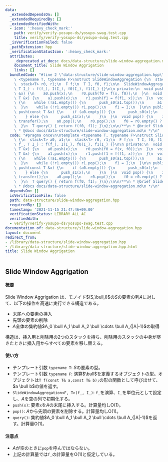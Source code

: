 ```yaml
---
data:
  _extendedDependsOn: []
  _extendedRequiredBy: []
  _extendedVerifiedWith:
  - icon: ':heavy_check_mark:'
    path: verify/verify-yosupo-ds/yosupo-swag.test.cpp
    title: verify/verify-yosupo-ds/yosupo-swag.test.cpp
  _isVerificationFailed: false
  _pathExtension: hpp
  _verificationStatusIcon: ':heavy_check_mark:'
  attributes:
    _deprecated_at_docs: docs/data-structure/slide-window-aggregation.md
    document_title: Slide Window Aggrigation
    links: []
  bundledCode: "#line 2 \"data-structure/slide-window-aggregation.hpp\"\n\ntemplate\
    \ <typename T, typename F>\nstruct SlideWindowAggregation {\n  stack<T> a0, a1;\n\
    \  stack<T> r0, r1;\n  F f;\n  T I, f0, f1;\n\n  SlideWindowAggregation(F f_,\
    \ T I_) : f(f_), I(I_), f0(I_), f1(I_) {}\n\n private:\n  void push_s0(const T\
    \ &x) {\n    a0.push(x);\n    r0.push(f0 = f(x, f0));\n  }\n  void push_s1(const\
    \ T &x) {\n    a1.push(x);\n    r1.push(f1 = f(f1, x));\n  }\n  void transfer()\
    \ {\n    while (!a1.empty()) {\n      push_s0(a1.top());\n      a1.pop();\n  \
    \  }\n    while (!r1.empty()) r1.pop();\n    f1 = I;\n  }\n\n public:\n  void\
    \ push(const T &x) {\n    if (a0.empty()) {\n      push_s0(x);\n      transfer();\n\
    \    } else {\n      push_s1(x);\n    }\n  }\n  void pop() {\n    if (a0.empty())\
    \ transfer();\n    a0.pop();\n    r0.pop();\n    f0 = r0.empty() ? I : r0.top();\n\
    \  }\n  T query() { return f(f0, f1); }\n};\n\n/**\n * @brief Slide Window Aggrigation\n\
    \ * @docs docs/data-structure/slide-window-aggregation.md\n */\n"
  code: "#pragma once\n\ntemplate <typename T, typename F>\nstruct SlideWindowAggregation\
    \ {\n  stack<T> a0, a1;\n  stack<T> r0, r1;\n  F f;\n  T I, f0, f1;\n\n  SlideWindowAggregation(F\
    \ f_, T I_) : f(f_), I(I_), f0(I_), f1(I_) {}\n\n private:\n  void push_s0(const\
    \ T &x) {\n    a0.push(x);\n    r0.push(f0 = f(x, f0));\n  }\n  void push_s1(const\
    \ T &x) {\n    a1.push(x);\n    r1.push(f1 = f(f1, x));\n  }\n  void transfer()\
    \ {\n    while (!a1.empty()) {\n      push_s0(a1.top());\n      a1.pop();\n  \
    \  }\n    while (!r1.empty()) r1.pop();\n    f1 = I;\n  }\n\n public:\n  void\
    \ push(const T &x) {\n    if (a0.empty()) {\n      push_s0(x);\n      transfer();\n\
    \    } else {\n      push_s1(x);\n    }\n  }\n  void pop() {\n    if (a0.empty())\
    \ transfer();\n    a0.pop();\n    r0.pop();\n    f0 = r0.empty() ? I : r0.top();\n\
    \  }\n  T query() { return f(f0, f1); }\n};\n\n/**\n * @brief Slide Window Aggrigation\n\
    \ * @docs docs/data-structure/slide-window-aggregation.md\n */\n"
  dependsOn: []
  isVerificationFile: false
  path: data-structure/slide-window-aggregation.hpp
  requiredBy: []
  timestamp: '2021-11-15 21:47:46+09:00'
  verificationStatus: LIBRARY_ALL_AC
  verifiedWith:
  - verify/verify-yosupo-ds/yosupo-swag.test.cpp
documentation_of: data-structure/slide-window-aggregation.hpp
layout: document
redirect_from:
- /library/data-structure/slide-window-aggregation.hpp
- /library/data-structure/slide-window-aggregation.hpp.html
title: Slide Window Aggrigation
---
```

## Slide Window Aggrigation

#### 概要

Slide Window Aggrigation は、モノイド$(S,\bull,I)$の$S$の要素の列$A$に対して、以下の操作を高速に実行できる構造である。
- 末尾への要素の挿入
- 先頭の要素の削除
- $A$全体の集約値$A_0 \bull A_1 \bull A_2 \bull \cdots \bull A_{|A|-1}$の取得

構造は、挿入用と削除用の$2$つのスタックを持ち、削除用のスタックの中身が尽きたときに挿入用からすべての要素を移し替える。

#### 使い方

- テンプレート引数 `typename T`: $S$の要素の型。
- テンプレート引数 `typename F`: 演算$\bull$を定義するオブジェクトの型。オブジェクトは`T f(const T& a,const T& b);`の形の関数として呼び出せて、$a \bull b$の値を返す。
- `SlideWindowAggregation<F, T>(f_, I_)`: `f_`を演算、`I_`を単位元として設定し、$A$を空の列で初期化する。
- `push(x)`: 要素`x`を$A$の末尾に挿入する。計算量均し$\mathrm{O}(1)$。
- `pop()`: $A$から先頭の要素を削除する。計算量均し$\mathrm{O}(1)$。
- `query()`: 集約値$A_0 \bull A_1 \bull A_2 \bull \cdots \bull A_{|A|-1}$を返す。計算量$\mathrm{O}(1)$。

#### 注意点

- $A$が空のときに`pop`を呼んではならない。
- 上記の計算量では`f_`の計算量を$\mathrm{O}(1)$と仮定している。
